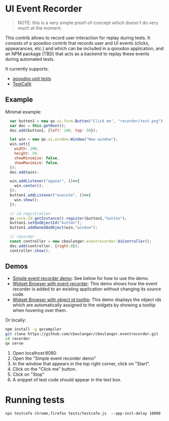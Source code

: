 # UI Event Recorder

> NOTE: this is a very simple proof-of-concept which doesn't do very much at the moment.
  
This contrib allows to record user interaction for replay during tests. It consists
of a qooxdoo contrib that records user and UI events (clicks, appearances, etc.) 
and which can be included in a qooxdoo application, and an NPM package (TBD) that
acts as a backend to replay these events during automated tests. 

It currently supports:
 - [qooxdoo unit tests](https://www.qooxdoo.org/current/pages/development/unit_testing.html)
 - [TestCafé](https://devexpress.github.io/testcafe/documentation/test-api/) 

## Example

Minimal example:
```javascript
  var button1 = new qx.ui.form.Button("Click me", "recorder/test.png");
  var doc = this.getRoot();
  doc.add(button1, {left: 100, top: 50});

  let win = new qx.ui.window.Window("New window");
  win.set({
    width: 200,
    height: 50,
    showMinimize: false,
    showMaximize: false,
  });
  doc.add(win);

  win.addListener("appear", ()=>{
    win.center();
  });
  button1.addListener("execute", ()=>{
    win.show();
  });

  // id registration
  qx.core.Id.getInstance().register(button1,"button");
  button1.setQxObjectId("button");
  button1.addOwnedQxObject(win,"window");

  // recorder
  const controller = new cboulanger.eventrecorder.UiController();
  doc.add(controller, {right:0});
  controller.show();
```

## Demos

- [Simple event recorder demo](https://cboulanger.github.io/cboulanger.eventrecorder/): See below for how to 
  use the demo.
- [Widget Browser with event recorder](https://cboulanger.github.io/cboulanger.eventrecorder/widgetbrowser_recorder): 
  This demo shows how the event recorder is added to an existing application without changing its source code. 
- [Widget Browser with object id tooltip](https://cboulanger.github.io/cboulanger.eventrecorder/widgetbrowser_recorder):
  This demo displays the object ids which are automatically assigned to the widgets by showing a tooltip when hovering
  over them.

Or locally:

```bash
npm install -g qxcompiler
git clone https://github.com/cboulanger/cboulanger.eventrecorder.git
cd recorder
qx serve
```

1. Open localhost:8080
1. Open the "Simple event recorder demo"
1. In the window that appears in the top right corner, click on "Start".
1. Click on the "Click me" button.
1. Click on "Stop"
1. A snippet of test code should appear in the text box. 

# Running tests

```
npx testcafe chrome,firefox tests/testcafe.js  --app-init-delay 10000
```
